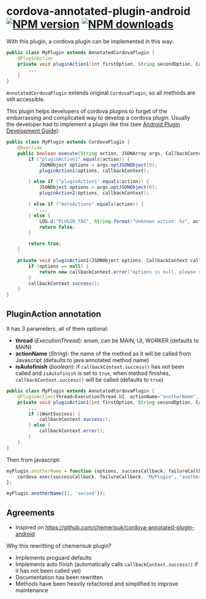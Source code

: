 # cordova-annotated-plugin-android<br>[![NPM version][npm-version]][npm-url] [![NPM downloads][npm-downloads]][npm-url]

[npm-url]: https://www.npmjs.com/package/cordova-annotated-plugin-android
[npm-version]: https://img.shields.io/npm/v/cordova-annotated-plugin-android.svg
[npm-downloads]: https://img.shields.io/npm/dm/cordova-annotated-plugin-android.svg

With this plugin, a cordova plugin can be implemented in this way:

```java
public class MyPlugin extends AnnotatedCordovaPlugin {
    @PluginAction
    private void pluginAction1(int firstOption, String secondOption, CallbackContext callbackContext) {
        ...
    }
}
```

`AnnotatedCordovaPlugin` extends original `CordovaPlugin`, so all methods are still accessible.

This plugin helps developers of cordova plugins to forget of the embarrassing and complicated way to develop a cordova plugin.
Usually the developer had to implement a plugin like this (see [Android Plugin Development Guide](https://cordova.apache.org/docs/en/latest/guide/platforms/android/plugin.html)):

```java
public class MyPlugin extends CordovaPlugin {
    @Override
    public boolean execute(String action, JSONArray args, CallbackContext callbackContext) throws JSONException {
        if ("pluginAction1".equals(action)) {
            JSONObject options = args.optJSONObject(0);
            pluginAction1(options, callbackContext);

        } else if ("pluginAction1".equals(action)) {
            JSONObject options = args.optJSONObject(0);
            pluginAction2(options, callbackContext);

        } else if ("moreActions".equals(action)) {
            ...
        } else {
            LOG.d("PLUGIN_TAG", String.format("Unknown action: %s", action));
            return false;
        }

        return true;
    }

    private void pluginAction1(JSONObject options, CallbackContext callbackContext) {
        if (options == null) {
            return new callbackContext.error("options is null, please specify options");
        }
        callbackContext.success();
    }
}
```

## PluginAction annotation
It has 3 parameters, all of them optional:

- **thread** (*ExecutionThread*): enum, can be MAIN, UI, WORKER (defaults to MAIN)
- **actionName** (*String*): the name of the method as it will be called from Javascript (defaults to java annotated method name)
- **isAutofinish** (*boolean*): if `callbackContext.success()` has not been called and `isAutofinish` is set to `true`, when method finishes, `callbackContext.success()` will be called (defaults to `true`)

```java
public class MyPlugin extends AnnotatedCordovaPlugin {
    @PluginAction(thread=ExecutionThread.UI, actionName="anotherName", isAutofinish=false)
    private void pluginAction1(int firstOption, String secondOption, CallbackContext callbackContext) {
        ...
        if (iWantSuccess) {
            callbackContext.success();
        } else {
            callbackContext.error();
        }
    }
}
```

Then from javascript:
```js
myPlugin.anotherName = function (options, successCallback, failureCallback) {
    cordova.exec(successCallback, failureCallback, 'MyPlugin', 'anotherName', options);
};

myPlugin.anotherName([1, 'second']);
```

## Agreements
- Inspired on https://github.com/chemerisuk/cordova-annotated-plugin-android

Why this rewritting of chemerisuk plugin?
- Implements proguard defaults
- Implements auto finish (automatically calls `callbackContext.success()` if it has not been called yet)
- Documentation has been rewritten
- Methods have been heavily refactored and simplified to improve maintenance


